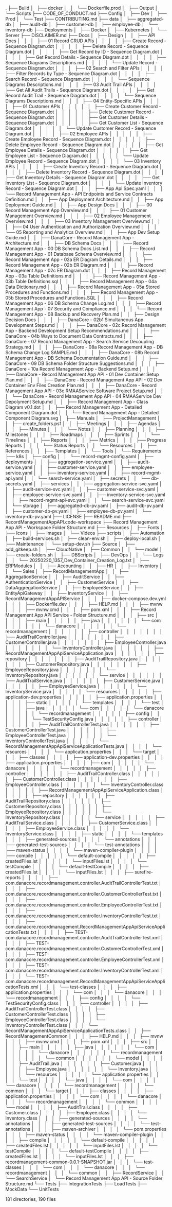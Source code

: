 .
├── Build
│   ├── docker
│   │   └── Dockerfile.prod
│   ├── Output
│   └── Scripts
├── CODE_OF_CONDUCT.md
├── Config
│   ├── Dev
│   ├── Prod
│   └── Test
├── CONTRIBUTING.md
├── data
│   ├── aggregated-db
│   ├── audit-db
│   ├── customer-db
│   ├── employee-db
│   └── inventory-db
├── Deployments
│   ├── Docker
│   ├── Kubernetes
│   └── Server
├── DISCLAIMER.md
├── Docs
│   ├── Design
│   │   ├── API Docs
│   │   │   ├── 01 Record CRUD APIs
│   │   │   │   ├── Create Record - Sequence Diagram.dot
│   │   │   │   ├── Delete Record - Sequence Diagram.dot
│   │   │   │   ├── Get Record by ID - Sequence Diagram.dot
│   │   │   │   ├── Get Record Details - Sequence Diagram.dot
│   │   │   │   ├── Sequence Diagrams Descriptions.md
│   │   │   │   └── Update Record - Sequence Diagram.dot
│   │   │   ├── 02 Search and Filter APIs
│   │   │   │   ├── Filter Records by Type - Sequence Diagram.dot
│   │   │   │   ├── Search Record - Sequence Diagram.dot
│   │   │   │   └── Sequence Diagrams Descriptions.md
│   │   │   ├── 03 Audit Trail APIs
│   │   │   │   ├── Get All Audit Trails - Sequence Diagram.dot
│   │   │   │   ├── Get Record Audit Trail - Sequence Diagram.dot
│   │   │   │   └── Sequence Diagrams Descriptions.md
│   │   │   ├── 04 Entity-Specific APIs
│   │   │   │   ├── 01 Customer APIs
│   │   │   │   │   ├── Create Customer Record - Sequence Diagram.dot
│   │   │   │   │   ├── Delete Customer Record - Sequence Diagram.dot
│   │   │   │   │   ├── Get Customer Details - Sequence Diagram.dot
│   │   │   │   │   ├── Get Customer List - Sequence Diagram.dot
│   │   │   │   │   └── Update Customer Record - Sequence Diagram.dot
│   │   │   │   ├── 02 Employee APIs
│   │   │   │   │   ├── Create Employee Record - Sequence Diagram.dot
│   │   │   │   │   ├── Delete Employee Record - Sequence Diagram.dot
│   │   │   │   │   ├── Get Employee Details - Sequence Diagram.dot
│   │   │   │   │   ├── Get Employee List - Sequence Diagram.dot
│   │   │   │   │   └── Update Employee Record - Sequence Diagram.dot
│   │   │   │   └── 03 Inventory APIs
│   │   │   │       ├── Create Inventory Record - Sequence Diagram.dot
│   │   │   │       ├── Delete Inventory Record - Sequence Diagram.dot
│   │   │   │       ├── Get Inventory Details - Sequence Diagram.dot
│   │   │   │       ├── Get Inventory List - Sequence Diagram.dot
│   │   │   │       └── Update Inventory Record - Sequence Diagram.dot
│   │   │   ├── App Api Spec.yaml
│   │   │   └── Record Management App - API Endpoints and Service Contracts Definition.md
│   │   ├── App Deployment Architecture.md
│   │   ├── App Deployment Guide.md
│   │   ├── App Design Docs
│   │   │   ├── 00 Record Management App Overview.md
│   │   │   ├── 01 Customer Management Overview.md
│   │   │   ├── 02 Employee Management Overview.md
│   │   │   ├── 03 Inventory Management Overview.md
│   │   │   ├── 04 User Authentication and Authorization Overview.md
│   │   │   └── 05 Reporting and Analytics Overview.md
│   │   ├── App Dev Setup Guide.md
│   │   ├── DanaCore - Record Management App - Architecture.md
│   │   ├── DB Schema Docs
│   │   │   ├── Record Management App - 00 DB Schema Docs List.md
│   │   │   ├── Record Management App - 01 Database Schema Overview.md
│   │   │   ├── Record Management App - 02a ER Diagram Details.md
│   │   │   ├── Record Management App - 02b ER Diagram.md
│   │   │   ├── Record Management App - 02c ER Diagram.dot
│   │   │   ├── Record Management App - 03a Table Definitions.md
│   │   │   ├── Record Management App - 03b Table Definitions.sql
│   │   │   ├── Record Management App - 04a Data Dictionary.md
│   │   │   ├── Record Management App - 05a Stored Procedures and Functions.md
│   │   │   ├── Record Management App - 05b Stored Procedures and Functions.SQL
│   │   │   ├── Record Management App - 06 DB Schema Change Log.md
│   │   │   ├── Record Management App - 07 Security and Compliance.md
│   │   │   └── Record Management App - 08 Backup and Recovery Plan.md
│   │   ├── Design Decision Docs
│   │   │   ├── DanaCore - 02b1 Simultaneous App Development Steps.md
│   │   │   ├── DanaCore - 02c Record Management App - Backend Development Setup Recommendations.md
│   │   │   ├── DanaCore - 04b Ways to Document Data Contracts.md
│   │   │   ├── DanaCore - 07 Record Management App - Search Service Decoupling Strategy.md
│   │   │   ├── DanaCore - 08a Record Management App - DB Schema Change Log SAMPLE.md
│   │   │   ├── DanaCore - 08b Record Management App - DB Schema Documentation Guide.md
│   │   │   ├── DanaCore - 09 DB Schema Folder Structure Suggestions.md
│   │   │   ├── DanaCore - 10a Record Management App - Backend Setup.md
│   │   │   ├── DanaCore - Record Management App API - 01 Dev Container Setup Plan.md
│   │   │   ├── DanaCore - Record Management App API - 02 Dev Container Env Files Creation Plan.md
│   │   │   ├── DanaCore - Record Management App API - 03c RMAAService Software Project Setup.md
│   │   │   └── DanaCore - Record Management App API - 04 RMAAService Dev Depolyment Setup.md
│   │   ├── Record Management App - Class Diagram v0.1.dot
│   │   ├── Record Management App - Detailed Component Diagram.dot
│   │   └── Record Management App - Detailed Component Diagram.svg
│   ├── Manuals
│   ├── ProjectManagement
│   │   ├── create_folders.ps1
│   │   ├── Meetings
│   │   │   ├── Agendas
│   │   │   ├── Minutes
│   │   │   └── Notes
│   │   ├── Planning
│   │   │   ├── Milestones
│   │   │   ├── Roadmaps
│   │   │   ├── Sprints
│   │   │   └── Timelines
│   │   ├── Reports
│   │   │   ├── Metrics
│   │   │   ├── Progress Reports
│   │   │   └── Status Reports
│   │   └── Resources
│   │       ├── References
│   │       ├── Templates
│   │       └── Tools
│   └── Requirements
├── k8s
│   ├── config
│   │   └── record-mgmt-config.yaml
│   ├── deployments
│   │   ├── aggregation-service.yaml
│   │   ├── audit-service.yaml
│   │   ├── customer-service.yaml
│   │   ├── employee-service.yaml
│   │   ├── inventory-service.yaml
│   │   ├── record-mgmt-api.yaml
│   │   └── search-service.yaml
│   ├── secrets
│   │   └── db-secrets.yaml
│   ├── services
│   │   ├── aggregation-service-svc.yaml
│   │   ├── audit-service-svc.yaml
│   │   ├── customer-service-svc.yaml
│   │   ├── employee-service-svc.yaml
│   │   ├── inventory-service-svc.yaml
│   │   ├── record-mgmt-api-svc.yaml
│   │   └── search-service-svc.yaml
│   └── storage
│       ├── aggregated-db-pv.yaml
│       ├── audit-db-pv.yaml
│       ├── customer-db-pv.yaml
│       ├── employee-db-pv.yaml
│       └── inventory-db-pv.yaml
├── LICENSE
├── README.md
├── RecordManagementAppAPI.code-workspace
├── Record Management App API - Workspace Folder Structure.md
├── Resources
│   ├── Fonts
│   ├── Icons
│   ├── Images
│   └── Videos
├── scripts
│   ├── Automation
│   ├── build-services.sh
│   ├── clean-env.sh
│   ├── deploy-local.sh
│   ├── Maintenance
│   └── setup-dev.sh
├── Source
│   ├── add_gitkeep.sh
│   ├── CloudNative
│   ├── Common
│   │   └── model
│   ├── create-folders.sh
│   ├── DBScripts
│   ├── DevOps
│   │   └── Logs
│   │       └── 20250220_1357_Dev_Container_Creation_Log.txt
│   ├── ERPModules
│   │   ├── Accounting
│   │   ├── HR
│   │   ├── Inventory
│   │   └── Sales
│   ├── RecordManagementApp
│   │   ├── AggregationService
│   │   ├── AuditService
│   │   ├── AuthenticationService
│   │   ├── CustomerService
│   │   ├── DataAggregationService
│   │   ├── EmployeeService
│   │   ├── EntityApiGateway
│   │   ├── InventoryService
│   │   ├── RecordManagementAppAPIService
│   │   │   ├── docker-compose.dev.yml
│   │   │   ├── Dockerfile.dev
│   │   │   ├── HELP.md
│   │   │   ├── mvnw
│   │   │   ├── mvnw.cmd
│   │   │   ├── pom.xml
│   │   │   ├── Record Management App API Service - Folder Structure.md
│   │   │   ├── src
│   │   │   │   ├── main
│   │   │   │   │   ├── java
│   │   │   │   │   │   └── com
│   │   │   │   │   │       └── danacore
│   │   │   │   │   │           └── recordmanagement
│   │   │   │   │   │               ├── controller
│   │   │   │   │   │               │   ├── AuditTrailController.java
│   │   │   │   │   │               │   ├── CustomerController.java
│   │   │   │   │   │               │   ├── EmployeeController.java
│   │   │   │   │   │               │   └── InventoryController.java
│   │   │   │   │   │               ├── RecordManagementAppApiServiceApplication.java
│   │   │   │   │   │               ├── repository
│   │   │   │   │   │               │   ├── AuditTrailRepository.java
│   │   │   │   │   │               │   ├── CustomerRepository.java
│   │   │   │   │   │               │   ├── EmployeeRepository.java
│   │   │   │   │   │               │   └── InventoryRepository.java
│   │   │   │   │   │               └── service
│   │   │   │   │   │                   ├── AuditTrailService.java
│   │   │   │   │   │                   ├── CustomerService.java
│   │   │   │   │   │                   ├── EmployeeService.java
│   │   │   │   │   │                   └── InventoryService.java
│   │   │   │   │   └── resources
│   │   │   │   │       ├── application-dev.properties
│   │   │   │   │       ├── application.properties
│   │   │   │   │       ├── static
│   │   │   │   │       └── templates
│   │   │   │   └── test
│   │   │   │       ├── java
│   │   │   │       │   └── com
│   │   │   │       │       └── danacore
│   │   │   │       │           └── recordmanagement
│   │   │   │       │               ├── config
│   │   │   │       │               │   └── TestSecurityConfig.java
│   │   │   │       │               ├── controller
│   │   │   │       │               │   ├── AuditTrailControllerTest.java
│   │   │   │       │               │   ├── CustomerControllerTest.java
│   │   │   │       │               │   ├── EmployeeControllerTest.java
│   │   │   │       │               │   └── InventoryControllerTest.java
│   │   │   │       │               └── RecordManagementAppApiServiceApplicationTests.java
│   │   │   │       └── resources
│   │   │   │           └── application.properties
│   │   │   └── target
│   │   │       ├── classes
│   │   │       │   ├── application-dev.properties
│   │   │       │   ├── application.properties
│   │   │       │   ├── com
│   │   │       │   │   └── danacore
│   │   │       │   │       └── recordmanagement
│   │   │       │   │           ├── controller
│   │   │       │   │           │   ├── AuditTrailController.class
│   │   │       │   │           │   ├── CustomerController.class
│   │   │       │   │           │   ├── EmployeeController.class
│   │   │       │   │           │   └── InventoryController.class
│   │   │       │   │           ├── RecordManagementAppApiServiceApplication.class
│   │   │       │   │           ├── repository
│   │   │       │   │           │   ├── AuditTrailRepository.class
│   │   │       │   │           │   ├── CustomerRepository.class
│   │   │       │   │           │   ├── EmployeeRepository.class
│   │   │       │   │           │   └── InventoryRepository.class
│   │   │       │   │           └── service
│   │   │       │   │               ├── AuditTrailService.class
│   │   │       │   │               ├── CustomerService.class
│   │   │       │   │               ├── EmployeeService.class
│   │   │       │   │               └── InventoryService.class
│   │   │       │   ├── static
│   │   │       │   └── templates
│   │   │       ├── generated-sources
│   │   │       │   └── annotations
│   │   │       ├── generated-test-sources
│   │   │       │   └── test-annotations
│   │   │       ├── maven-status
│   │   │       │   └── maven-compiler-plugin
│   │   │       │       ├── compile
│   │   │       │       │   └── default-compile
│   │   │       │       │       ├── createdFiles.lst
│   │   │       │       │       └── inputFiles.lst
│   │   │       │       └── testCompile
│   │   │       │           └── default-testCompile
│   │   │       │               ├── createdFiles.lst
│   │   │       │               └── inputFiles.lst
│   │   │       ├── surefire-reports
│   │   │       │   ├── com.danacore.recordmanagement.controller.AuditTrailControllerTest.txt
│   │   │       │   ├── com.danacore.recordmanagement.controller.CustomerControllerTest.txt
│   │   │       │   ├── com.danacore.recordmanagement.controller.EmployeeControllerTest.txt
│   │   │       │   ├── com.danacore.recordmanagement.controller.InventoryControllerTest.txt
│   │   │       │   ├── com.danacore.recordmanagement.RecordManagementAppApiServiceApplicationTests.txt
│   │   │       │   ├── TEST-com.danacore.recordmanagement.controller.AuditTrailControllerTest.xml
│   │   │       │   ├── TEST-com.danacore.recordmanagement.controller.CustomerControllerTest.xml
│   │   │       │   ├── TEST-com.danacore.recordmanagement.controller.EmployeeControllerTest.xml
│   │   │       │   ├── TEST-com.danacore.recordmanagement.controller.InventoryControllerTest.xml
│   │   │       │   └── TEST-com.danacore.recordmanagement.RecordManagementAppApiServiceApplicationTests.xml
│   │   │       └── test-classes
│   │   │           ├── application.properties
│   │   │           └── com
│   │   │               └── danacore
│   │   │                   └── recordmanagement
│   │   │                       ├── config
│   │   │                       │   └── TestSecurityConfig.class
│   │   │                       ├── controller
│   │   │                       │   ├── AuditTrailControllerTest.class
│   │   │                       │   ├── CustomerControllerTest.class
│   │   │                       │   ├── EmployeeControllerTest.class
│   │   │                       │   └── InventoryControllerTest.class
│   │   │                       └── RecordManagementAppApiServiceApplicationTests.class
│   │   ├── RecordManagementCommon
│   │   │   ├── HELP.md
│   │   │   ├── mvnw
│   │   │   ├── mvnw.cmd
│   │   │   ├── pom.xml
│   │   │   ├── src
│   │   │   │   ├── main
│   │   │   │   │   ├── java
│   │   │   │   │   │   └── com
│   │   │   │   │   │       └── danacore
│   │   │   │   │   │           └── recordmanagement
│   │   │   │   │   │               └── common
│   │   │   │   │   │                   └── model
│   │   │   │   │   │                       ├── AuditTrail.java
│   │   │   │   │   │                       ├── Customer.java
│   │   │   │   │   │                       ├── Employee.java
│   │   │   │   │   │                       └── Inventory.java
│   │   │   │   │   └── resources
│   │   │   │   │       └── application.properties
│   │   │   │   └── test
│   │   │   │       └── java
│   │   │   │           └── com
│   │   │   │               └── danacore
│   │   │   │                   └── recordmanagement
│   │   │   │                       └── common
│   │   │   └── target
│   │   │       ├── classes
│   │   │       │   ├── application.properties
│   │   │       │   └── com
│   │   │       │       └── danacore
│   │   │       │           └── recordmanagement
│   │   │       │               └── common
│   │   │       │                   └── model
│   │   │       │                       ├── AuditTrail.class
│   │   │       │                       ├── Customer.class
│   │   │       │                       ├── Employee.class
│   │   │       │                       └── Inventory.class
│   │   │       ├── generated-sources
│   │   │       │   └── annotations
│   │   │       ├── generated-test-sources
│   │   │       │   └── test-annotations
│   │   │       ├── maven-archiver
│   │   │       │   └── pom.properties
│   │   │       ├── maven-status
│   │   │       │   └── maven-compiler-plugin
│   │   │       │       ├── compile
│   │   │       │       │   └── default-compile
│   │   │       │       │       ├── createdFiles.lst
│   │   │       │       │       └── inputFiles.lst
│   │   │       │       └── testCompile
│   │   │       │           └── default-testCompile
│   │   │       │               ├── createdFiles.lst
│   │   │       │               └── inputFiles.lst
│   │   │       ├── recordmanagement-common-0.0.1-SNAPSHOT.jar
│   │   │       └── test-classes
│   │   │           └── com
│   │   │               └── danacore
│   │   │                   └── recordmanagement
│   │   │                       └── common
│   │   ├── RecordService
│   │   └── SearchService
│   └── Record Management App API - Source Folder Structure.md
└── Tests
    ├── IntegrationTests
    ├── LoadTests
    ├── MockData
    └── UnitTests

181 directories, 190 files

